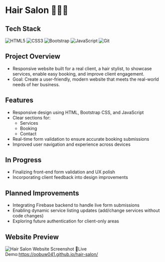 # Hair Salon 💇🏽‍♀️
## Tech Stack
![HTML5](https://img.shields.io/badge/HTML5-E34F26?style=for-the-badge&logo=html5&logoColor=white)
![CSS3](https://img.shields.io/badge/CSS3-1572B6?style=for-the-badge&logo=css3&logoColor=white)
![Bootstrap](https://img.shields.io/badge/Bootstrap-563D7C?style=for-the-badge&logo=bootstrap&logoColor=white)
![JavaScript](https://img.shields.io/badge/JavaScript-F7DF1E?style=for-the-badge&logo=javascript&logoColor=black)
![Git](https://img.shields.io/badge/Git-F05032?style=for-the-badge&logo=git&logoColor=white)
## Project Overview
- Responsive website built for a real client, a hair stylist, to showcase services, enable easy booking, and improve client engagement.
- Goal: Create a user-friendly, modern website that meets the real-world needs of her business.

## Features
- Responsive design using HTML, Bootstrap CSS, and JavaScript
- Clear sections for:
  - Services
  - Booking
  - Contact
- Real-time form validation to ensure accurate booking submissions
- Improved user navigation and experience across devices

## In Progress
- Finalizing front-end form validation and UX polish
- Incorporating client feedback into design improvements

## Planned Improvements
- Integrating Firebase backend to handle live form submissions
- Enabling dynamic service listing updates (add/change services without code changes)
- Exploring future authentication for client-only areas

## Website Preview

![Hair Salon Website Screenshot](images/screenshot.png)
🔗Live Demo:https://oobuw041.github.io/hair-salon/
